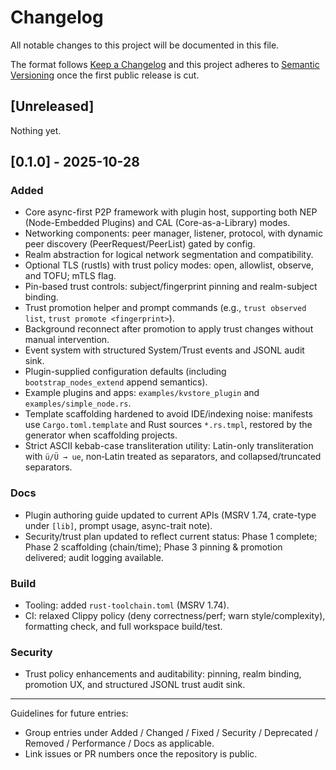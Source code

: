 # Changelog

All notable changes to this project will be documented in this file.

The format follows [Keep a Changelog](https://keepachangelog.com/en/1.1.0/) and this project adheres to [Semantic Versioning](https://semver.org/) once the first public release is cut.

## [Unreleased]
Nothing yet.

## [0.1.0] - 2025-10-28

### Added
- Core async-first P2P framework with plugin host, supporting both NEP (Node-Embedded Plugins) and CAL (Core-as-a-Library) modes.
- Networking components: peer manager, listener, protocol, with dynamic peer discovery (PeerRequest/PeerList) gated by config.
- Realm abstraction for logical network segmentation and compatibility.
- Optional TLS (rustls) with trust policy modes: open, allowlist, observe, and TOFU; mTLS flag.
- Pin-based trust controls: subject/fingerprint pinning and realm-subject binding.
- Trust promotion helper and prompt commands (e.g., `trust observed list`, `trust promote <fingerprint>`).
- Background reconnect after promotion to apply trust changes without manual intervention.
- Event system with structured System/Trust events and JSONL audit sink.
- Plugin-supplied configuration defaults (including `bootstrap_nodes_extend` append semantics).
- Example plugins and apps: `examples/kvstore_plugin` and `examples/simple_node.rs`.
- Template scaffolding hardened to avoid IDE/indexing noise: manifests use `Cargo.toml.template` and Rust sources `*.rs.tmpl`, restored by the generator when scaffolding projects.
- Strict ASCII kebab-case transliteration utility: Latin-only transliteration with `ü/Ü → ue`, non‑Latin treated as separators, and collapsed/truncated separators.

### Docs
- Plugin authoring guide updated to current APIs (MSRV 1.74, crate-type under `[lib]`, prompt usage, async-trait note).
- Security/trust plan updated to reflect current status: Phase 1 complete; Phase 2 scaffolding (chain/time); Phase 3 pinning & promotion delivered; audit logging available.

### Build
- Tooling: added `rust-toolchain.toml` (MSRV 1.74).
- CI: relaxed Clippy policy (deny correctness/perf; warn style/complexity), formatting check, and full workspace build/test.

### Security
- Trust policy enhancements and auditability: pinning, realm binding, promotion UX, and structured JSONL trust audit sink.

---
Guidelines for future entries:
- Group entries under Added / Changed / Fixed / Security / Deprecated / Removed / Performance / Docs as applicable.
- Link issues or PR numbers once the repository is public.
